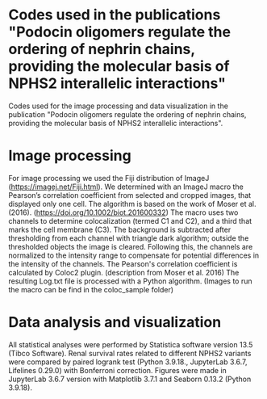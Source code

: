 # Codes used in the publications "Podocin oligomers regulate the ordering of nephrin chains, providing the molecular basis of NPHS2 interallelic interactions"
Codes used for the image processing and data visualization in the publication "Podocin oligomers regulate the ordering of nephrin chains, providing the molecular basis of NPHS2 interallelic interactions".

# Image processing
For image processing we used the Fiji distribution of ImageJ (https://imagej.net/Fiji.html).
We determined with an ImageJ macro the Pearson’s correlation coefficient from selected and cropped images, that displayed only one cell. 
The algorithm is based on the work of Moser et al. (2016). (https://doi.org/10.1002/biot.201600332)
The macro uses two channels to determine colocalization (termed C1 and C2), and a third that marks the cell membrane (C3).
The background is subtracted after thresholding from each channel with triangle dark algorithm; outside the thresholded objects the image is cleared.
Following this, the channels are normalized to the intensity range to compensate for potential differences in the intensity of the channels.
The Pearson's correlation coefficient is calculated by Coloc2 plugin. (description from Moser et al. 2016)
The resulting Log.txt file is processed with a Python algorithm.
(Images to run the macro can be find in the coloc_sample folder)

# Data analysis and visualization
All statistical analyses were performed by Statistica software version 13.5 (Tibco Software). Renal survival rates related to different NPHS2 variants were compared by paired logrank test (Python 3.9.18., JupyterLab 3.6.7, Lifelines 0.29.0) with Bonferroni correction. Figures were made in JupyterLab 3.6.7 version with Matplotlib 3.7.1 and Seaborn 0.13.2 (Python 3.9.18).
